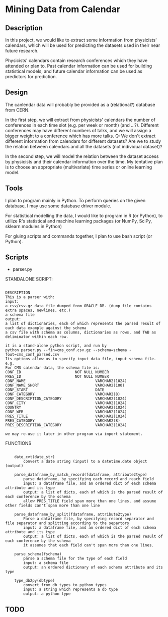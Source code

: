 Mining Data from Calendar
=============

Description
-------------


In this project, we would like to extract some information from physicists' calendars, which will be used for predicting the datasets used in their near future research.

Physicists' calendars contain research conferences which they have attended or plan to. Past calendar information can be used for building statistical models, and future calendar information can be used as predictors for prediction.

Design
-------------

The canlendar data will probably be provided as a (relational?) database from CERN.

In the first step, we will extract from physicists' calendars the number of conferences in each time slot (e.g. per week or month) (and ...?).
Different conferences may have different numbers of talks, and we will assign a bigger weight to a conference which has more talks.
Q:
We don't extract different information from calendars for different datasets?
Are we to study the relation between calendars and all the datasets (not individual dataset)?

In the second step, we will model the relation between the dataset access by physicists and their calendar information over the time. My tentative plan is to choose an appropriate (multivariate) time series or online learning model.

Tools
-------------

I plan to program mainly in Python. To perform queries on the given database, I may use some database driver module.

For statistical modelling the data, I would like to program in R (or Python), to utilize R's statistical and machine learning packages (or NumPy, SciPy, sklearn modules in Python)

For gluing scripts and commands together, I plan to use bash script (or Python).

Scripts
-------------

* parser.py

STANDALONE SCRIPT:

```

DESCRIPTION
This is a parser with:
input:
a csv/csv.gz data file dumped from ORACLE DB. (dump file contains extra spaces, newlines, etc.)
a schema file
output:
a list of dictionaries, each of which represents the parsed result of each data example against the schema
a csv file with schema as columns, dictionaries as rows, and TAB as deliminator within each row.

it is a stand-alone python script, and run by
python parser.py --fin=cms_conf.csv.gz --schema=schema -fout=cms_conf_parsed.csv
Its options allow us to specify input data file, input schema file.
e.g.
For CMS calendar data, the schema file is:
CONF_ID                        NOT NULL NUMBER
PRES_ID                        NOT NULL NUMBER
CONF_NAME                               VARCHAR2(1024)
CONF_NAME_SHORT                         VARCHAR2(100)
CONF_START                              DATE
CONF_CATEGORY                           VARCHAR2(8)
CONF_DESCRIPTION_CATEGORY               VARCHAR2(1024)
CONF_CITY                               VARCHAR2(1024)
COUNTRY                                 VARCHAR2(1024)
CONF_WEB                                VARCHAR2(1024)
PRES_TITLE                              VARCHAR2(1024)
PRES_CATEGORY                           VARCHAR2(8)
PRES_DESCRIPTION_CATEGORY               VARCHAR2(1024)

we may re-use it later in other program via import statement.

```

FUNCTIONS

```

    date_cvt(date_str)
        convert a date string (input) to a datetime.date object (output)
    
    parse_dataframe_by_match_record(fdataframe, attribute2type)
        parse dataframe, by specifying each record and reach field
        input: a dataframe file, and an ordered dict of each schema attribute and its type
        output: a list of dicts, each of which is the parsed result of each conference by the schema
        allow PRES_TITLE field span more than one lines, and assume other fields can't span more than one line
    
    parse_dataframe_by_split(fdataframe, attribute2type)
        Parse a dataframe file, by specifying record separator and file separator and splitting according to the separtors
        input: a dataframe file, and an ordered dict of each schema attribute and its type
        output: a list of dicts, each of which is the parsed result of each conference by the schema
        it assumes that each field can't span more than one lines.
    
    parse_schema(fschema)
        parse a schema file for the type of each field
        input: a schema file
        output: an ordered dictionary of each schema attribute and its type
    
    type_db2py(dbtype)
        convert from db types to python types
        input: a string which represents a db type
        output: a python type
```

TODO
------------
